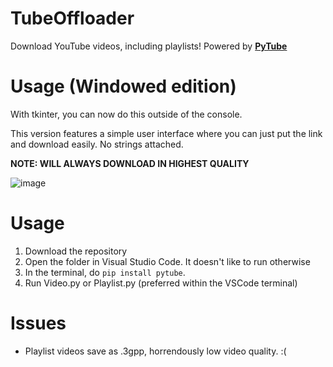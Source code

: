 # TubeOffloader
 Download YouTube videos, including playlists!
 Powered by [**PyTube**](https://pytube.io/en/latest/index.html)

# Usage (Windowed edition)
 With tkinter, you can now do this outside of the console.

 This version features a simple user interface where you can just put the link and download easily. No strings attached.

 **NOTE: WILL ALWAYS DOWNLOAD IN HIGHEST QUALITY**
 
 ![image](https://github.com/dumprr/TubeOffloader/assets/140656627/018554bf-9df5-401e-91c3-47a0e16ae775)



# Usage
1. Download the repository
2. Open the folder in Visual Studio Code. It doesn't like to run otherwise
3. In the terminal, do `pip install pytube`.
4. Run Video.py or Playlist.py (preferred within the VSCode terminal)

# Issues
- Playlist videos save as .3gpp, horrendously low video quality. :(
